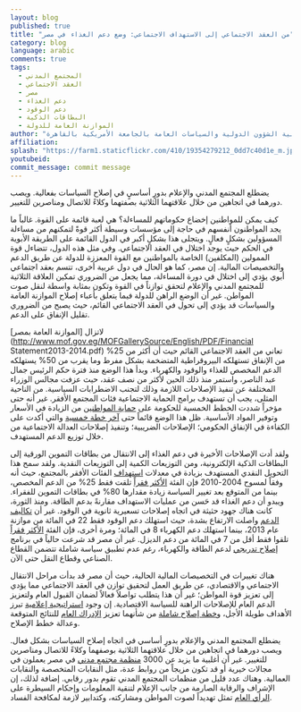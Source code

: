 ```yaml
---
layout: blog
published: true
title: "من العقد الاجتماعي إلى الاستهداف الاجتماعي: وضع دعم الغذاء في مصر"
category: blog
language: arabic
comments: true
tags: 
  - المجتمع المدني
  - العقد الاجتماعي
  - مصر
  - دعم الغذاء
  - دعم الوقود
  - البطاقات الذكية
  - الموازنة العامة للدولة
author: "دينا وفا - مدير برامج التعليم التنفيذي كلية الشؤون الدولية والسياسات العامة بالجامعة الأمريكية بالقاهرة"
affiliation: 
splash: "https://farm1.staticflickr.com/410/19354279212_0dd7c40d1e_m.jpg"
youtubeid: 
commit_message: commit message
---
```

يضطلع المجتمع المدني والإعلام بدورٍ أساسيٍ في إصلاح السياسات بفعالية. ويصب دورهما في اتجاهين من خلال علاقتهما الثلاثية بصفتهما وكلاءً للاتصال ومناصرين للتغيير.
<!-- more -->

كيف يمكن للمواطنين إخضاع حكوماتهم للمساءلة؟ هي لعبة قائمة على القوة. غالباً ما يجد المواطنون أنفسهم في حاجة إلى مؤسسات وسيطة أكثر قوةً لتمكنهم من مساءلة المسؤولين بشكلٍ فعالٍ.  ويتجلى هذا بشكلٍ أكبر في الدول القائمة على الطريقة الأبوية في الحكم حيث يوجد اختلال في العقد الاجتماعي. وفي مثل هذه الدول، تتضاءل قوة الممولين (المكلفين) الخاصة بالمواطنين مع القوة المعززة للدولة عن طريق الدعم والتخصيصات المالية. إن مصر، كما هو الحال في دول عربية أخرى، تتسم بعقد اجتماعي أبوي يؤدي إلى اختلال في دورة المساءلة، مما يجعل من الضروري تمكين العلاقة الثلاثية للمجتمع المدني والإعلام لتحقق توازناً في القوة وتكون بمثابة واسطة لنقل صوت المواطن. غير أن الوضع الراهن للدولة فيما يتعلق بأعباء إصلاح الموازنة العامة والسياسات قد يؤدي إلى تحول في العقد الاجتماعي القائم، حيث يصبح من الضروري تقليل الإنفاق على الدعم. 

لاتزال [الموازنة العامة بمصر](http://www.mof.gov.eg/MOFGallerySource/English/PDF/Financial Statement2013-2014.pdf) تعاني من العقد الاجتماعي القائم حيث أن أكثر من 25% من الإنفاق تستهلكه البيروقراطية المتضخمة بشكل مفرط وما يقرب من 50% يستهلكه الدعم المخصص للغذاء والوقود والكهرباء. وبدأ هذا الوضع منذ فترة حكم الرئيس جمال عبد الناصر، واستمر منذ ذلك الحين لأكثر من نصف عقد، حيث عزفت مجالس الوزراء المختلفة عن تنفيذ الإصلاحات اللازمة وذلك لتجنب الاضطرابات السياسية. من الناحية المثلى، يجب أن تستهدف برامج الحماية الاجتماعية فئات المجتمع الأفقر. غير أنه حتى مؤخراً شددت الخطط الخمسية للحكومة على [حماية المواطنين](http://www.ifpri.org/sites/default/files/publications/dp77.pdf) من الزيادة في الأسعار وتوفير المواد الأساسية. ظل هذا الوضع قائماً حتى [آخر خطة خمسية](http://www.mof.gov.eg/MOFGallerySource/English/Medium-TermMacroeconomicPolicyFramework.pdf) والتي أكدت على الكفاءة في الإنفاق الحكومي؛ الإصلاحات الضريبية؛ وتنفيذ إصلاحات العدالة الاجتماعية من خلال توزيع الدعم المستهدف.

ولقد أدت الإصلاحات الأخيرة في دعم الغذاء إلى الانتقال من بطاقات التموين الورقية إلى البطاقات الذكية الإلكترونية، ومن التوزيعات الكمية إلى التوزيعات النقدية. ولقد سمح هذا التحويل النقدي المستهدف بزيادة في معدلات [استهداف](http://www.arabspatial.org/arabspatialblog/blog/2014/12/19/facing-the-challenge-the-recent-reform-or-the-egyptian-food-subsidy-system/) الفئات الأفقر بالمجتمع، حيث أنه وفقاً لمسوح 2004-2010 فإن الفئة [الأكثر فقراً](http://www.imf.org/external/pubs/ft/dp/2014/1403mcd.pdf) تلقت فقط 25% من الدعم المخصص، بينما من المتوقع بعد تغيير السياسة زيادة مقدارها 80% في بطاقات التموين للفقراء. ويبدو أن دعم الغذاء قد حَسن من عمليات الاستهداف مقارنةً بدعم الطاقة. ومنذ الثورة، كانت هناك جهود حثيثة في اتجاه إصلاحات تسعيرية ثانوية في الوقود. غير أن [تكاليف الدعم](https://www.iisd.org/GSI/sites/default/files/ffs_egypt_update_august_2014.pdf)  واصلت الارتفاع بشدة، حيث استهلك دعم الوقود فقط 22 في المائة من موازنة عام 2013، بينما استهلك دعم الكهرباء 8 في المائة؛ ومرة أخرى، فإن الفئة [الأكثر فقراً](http://www.imf.org/external/pubs/ft/dp/2014/1403mcd.pdf) تلقوا فقط أقل من 7 في المائة من دعم الديزل. غير أن مصر قد شرعت حالياً في برنامج [إصلاح تدريجي](http://www.rcreee.org/sites/default/files/afex_ee_2015_engish_web_0.pdf) لدعم الطاقة والكهرباء، رغم عدم تطبيق سياسة شاملة تتضمن القطاع الصناعي وقطاع النقل حتى الآن.

هناك تغييرات في التخصيصات المالية الحالية، حيث أن مصر قد بدأت مراحل الانتقال الاجتماعي والاقتصادي، عن طريق العمل لتحقيق توازن في العقد الاجتماعي مما يؤدي إلى تعزيز قوة المواطن؛ غير أن هذا يتطلب تواصلاً فعالاً لضمان القبول العام ولتعزيز الدعم العام للإصلاحات الراهنة للسياسة الاقتصادية. إن وجود [استراتيجية إعلامية](https://www.iisd.org/GSI/sites/default/files/ffs_egypt_update_august_2014.pdf) تبرز الأهداف طويلة الأجل، و[خطة إصلاح شاملة](http://www.imf.org/external/np/pp/eng/2013/012813.pdf) من شأنهما تعزيز [الإدراك العام](http://www.ifpri.org/sites/default/files/publications/dp77.pdf) للنتائج المتوقعة وعدالة خطط الإصلاح. 


يضطلع المجتمع المدني والإعلام بدورٍ أساسي في اتجاه إصلاح السياسات بشكل فعال.  ويصب دورهما في اتجاهين من خلال علاقتهما الثلاثية بوصفهما وكلاءً للاتصال ومناصرين للتغيير. غير أن أغلبية ما يزيد عن 3000 [منظمة مجتمع مدني](http://www.fiia.fi/en/publication/308/building_bridges_or_digging_trenches/) في مصر يعملون في مجالات خيرية أو قد تكون مزيجاً من روابط عدة، مثل النقابات المتخصصة والنقابات العمالية. وهناك عدد قليل من منظمات المجتمع المدني تقوم بدور رقابي. إضافة لذلك، إن الإشراف والرقابة الصارمة من جانب الإعلام لتنقية المعلومات وإحكام السيطرة على [الرأي العام](http://www.arabmediasociety.com/?article=769.)  تمثل تهديداً لصوت المواطن ومشاركته، وكتدابير لازمة لمكافحة الفساد.